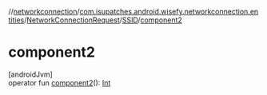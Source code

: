 //[networkconnection](../../../../index.md)/[com.isupatches.android.wisefy.networkconnection.entities](../../index.md)/[NetworkConnectionRequest](../index.md)/[SSID](index.md)/[component2](component2.md)

# component2

[androidJvm]\
operator fun [component2](component2.md)(): [Int](https://kotlinlang.org/api/latest/jvm/stdlib/kotlin/-int/index.html)
